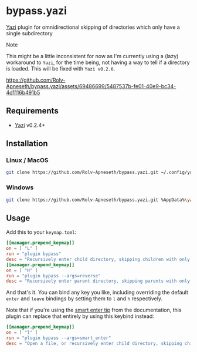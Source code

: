 # bypass.yazi

[Yazi](https://github.com/sxyazi/yazi) plugin for omnidirectional skipping of directories which only have a single subdirectory

> [!NOTE]
> This might be a little inconsistent for now as I'm currently using a (lazy) workaround to `Yazi`, for the time being, not having a way to tell if a directory is loaded. This will be fixed with `Yazi v0.2.6`.

<https://github.com/Rolv-Apneseth/bypass.yazi/assets/69486699/5487537b-fe01-40e9-bc34-4d1116b491b5>

## Requirements

- [Yazi](https://github.com/sxyazi/yazi) v0.2.4+

## Installation

### Linux / MacOS

```sh
git clone https://github.com/Rolv-Apneseth/bypass.yazi.git ~/.config/yazi/plugins/bypass.yazi
```

### Windows

```sh
git clone https://github.com/Rolv-Apneseth/bypass.yazi.git %AppData%\yazi\config\plugins\bypass.yazi
```

## Usage

Add this to your `keymap.toml`:

```toml
[[manager.prepend_keymap]]
on = [ "L" ]
run = "plugin bypass"
desc = "Recursively enter child directory, skipping children with only a single subdirectory"
[[manager.prepend_keymap]]
on = [ "H" ]
run = "plugin bypass --args=reverse"
desc = "Recursively enter parent directory, skipping parents with only a single subdirectory"
```

And that's it. You can bind any key you like, including overriding the default `enter` and `leave` bindings by setting them to `l` and `h` respectively.

Note that  if you're using the [smart enter tip](https://yazi-rs.github.io/docs/tips#smart-enter) from the documentation, this plugin can replace that entirely by using this keybind instead:

```toml
[[manager.prepend_keymap]]
on = [ "l" ]
run = "plugin bypass --args=smart_enter"
desc = "Open a file, or recursively enter child directory, skipping children with only a single subdirectory"
```
